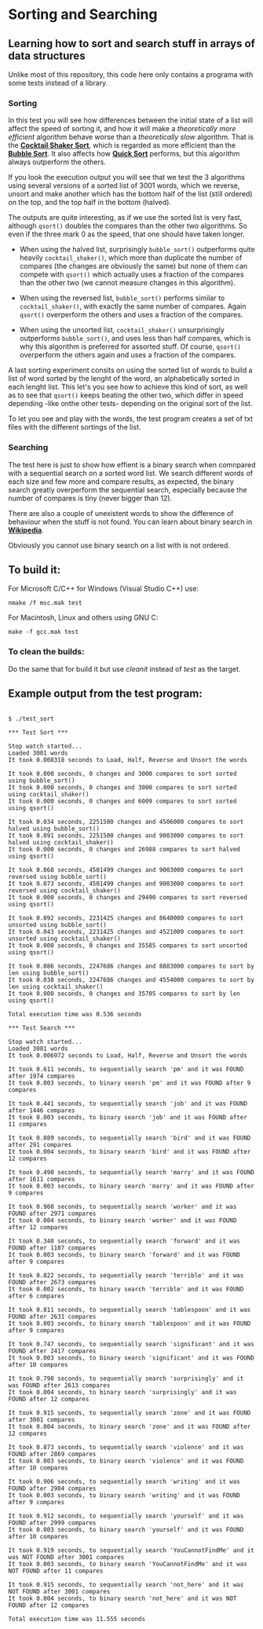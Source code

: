 # Sorting and Searching
## Learning how to sort and search stuff in arrays of data structures

Unlike most of this repository, this code here only contains a programa with some tests instead of a library.

### Sorting

In this test you will see how differences between the initial state of a list will affect the speed of sorting it, and how it will make a *theoretically more efficient* algorithm behave worse than a *theoretically slow* algorithm. That is the [**Cocktail Shaker Sort**](https://en.wikipedia.org/wiki/Cocktail_shaker_sort), which is regarded as more efficient than the [**Bubble Sort**](https://en.wikipedia.org/wiki/Bubble_sort).  It also affects how [**Quick Sort**](https://en.wikipedia.org/wiki/Quicksort) performs, but this algorithm always outperform the others.

If you look the execution output you will see that we test the 3 algorithms using several versions of a sorted list of 3001 words, which we reverse, unsort and make another which has the bottom half of the list (still ordered) on the top, and the top half in the bottom (halved).

The outputs are quite interesting, as if we use the sorted list is very fast, although ```qsort()``` doubles the compares than the other two algorithms. So even if the three mark 0 as the speed, that one should have taken longer.

- When using the halved list, surprisingly ```bubble_sort()``` outperforms quite heavily ```cocktail_shaker()```, which more than duplicate the number of compares (the changes are obviously the same) but none of them can compete with ```qsort()``` which actually uses a fraction of the compares than the other two (we cannot measure changes in this algorithm).

- When using the reversed list, ```bubble_sort()``` performs similar to ```cocktail_shaker()```, with exactly the same number of compares. Again ```qsort()``` overperform the others and uses a fraction of the compares.

- When using the unsorted list, ```cocktail_shaker()``` unsurprisingly outperforms ```bubble_sort()```, and uses less than half compares, which is why this algorithm is preferred for assorted stuff. Of course, ```qsort()``` overperform the others again and uses a fraction of the compares.

A last sorting experiment consits on using the sorted list of words to build a list of word sorted by the lenght of the word, an alphabetically sorted in each lenght list. This let's you see how to achieve this kind of sort, as well as to see that ```qsort()``` keeps beating the other two, which differ in speed depending -like onthe other tests- depending on the original sort of the list.

To let you see and play with the words, the test program creates a set of txt files with the different sortings of the list.

### Searching

The test here is just to show how effient is a binary search when comnpared with a sequential search on a sorted word list. We search different words of each size and few more and compare results, as expected, the binary search greatly overperform the sequential search,  especially because the number of compares is tiny (never bigger than 12). 

There are also a couple of unexistent words to show the difference of behaviour when the stuff is not found. You can learn about binary search in [**Wikipedia**](https://en.wikipedia.org/wiki/Binary_search).

Obviously you cannot use binary search on a list with is not ordered.

## To build it:

For Microsoft C/C++ for Windows (Visual Studio C++) use:  

```
nmake /f msc.mak test
```

For Macintosh, Linux and others using GNU C:

```
make -f gcc.mak test
```
### To clean the builds:

Do the same that for build it but use *cleanit* instead of *test* as the target.

## Example output from the test program:

```

$ ./test_sort

*** Test Sort ***

Stop watch started...
Loaded 3001 words
It took 0.008318 seconds to Load, Half, Reverse and Unsort the words

It took 0.000 seconds, 0 changes and 3000 compares to sort sorted using bubble_sort() 
It took 0.000 seconds, 0 changes and 3000 compares to sort sorted using cocktail_shaker()
It took 0.000 seconds, 0 changes and 6009 compares to sort sorted using qsort()

It took 0.034 seconds, 2251500 changes and 4506000 compares to sort halved using bubble_sort()
It took 0.091 seconds, 2251500 changes and 9003000 compares to sort halved using cocktail_shaker()
It took 0.000 seconds, 0 changes and 26988 compares to sort halved using qsort()

It took 0.068 seconds, 4501499 changes and 9003000 compares to sort reversed using bubble_sort()
It took 0.073 seconds, 4501499 changes and 9003000 compares to sort reversed using cocktail_shaker()
It took 0.000 seconds, 0 changes and 29490 compares to sort reversed using qsort()

It took 0.092 seconds, 2231425 changes and 8640000 compares to sort unsorted using bubble_sort()
It took 0.043 seconds, 2231425 changes and 4521000 compares to sort unsorted using cocktail_shaker()
It took 0.000 seconds, 0 changes and 35585 compares to sort unsorted using qsort()

It took 0.086 seconds, 2247686 changes and 8883000 compares to sort by len using bubble_sort()
It took 0.038 seconds, 2247686 changes and 4554000 compares to sort by len using cocktail_shaker()
It took 0.000 seconds, 0 changes and 35705 compares to sort by len using qsort()

Total execution time was 0.536 seconds

*** Test Search ***

Stop watch started...
Loaded 3001 words
It took 0.006972 seconds to Load, Half, Reverse and Unsort the words

It took 0.611 seconds, to sequentially search 'pm' and it was FOUND after 1974 compares
It took 0.003 seconds, to binary search 'pm' and it was FOUND after 9 compares

It took 0.441 seconds, to sequentially search 'job' and it was FOUND after 1446 compares
It took 0.003 seconds, to binary search 'job' and it was FOUND after 11 compares

It took 0.089 seconds, to sequentially search 'bird' and it was FOUND after 291 compares
It took 0.004 seconds, to binary search 'bird' and it was FOUND after 12 compares

It took 0.490 seconds, to sequentially search 'marry' and it was FOUND after 1611 compares
It took 0.003 seconds, to binary search 'marry' and it was FOUND after 9 compares

It took 0.908 seconds, to sequentially search 'worker' and it was FOUND after 2971 compares
It took 0.004 seconds, to binary search 'worker' and it was FOUND after 12 compares

It took 0.340 seconds, to sequentially search 'forward' and it was FOUND after 1107 compares
It took 0.003 seconds, to binary search 'forward' and it was FOUND after 9 compares

It took 0.822 seconds, to sequentially search 'terrible' and it was FOUND after 2673 compares
It took 0.002 seconds, to binary search 'terrible' and it was FOUND after 6 compares

It took 0.811 seconds, to sequentially search 'tablespoon' and it was FOUND after 2631 compares
It took 0.003 seconds, to binary search 'tablespoon' and it was FOUND after 9 compares

It took 0.747 seconds, to sequentially search 'significant' and it was FOUND after 2417 compares
It took 0.003 seconds, to binary search 'significant' and it was FOUND after 10 compares

It took 0.798 seconds, to sequentially search 'surprisingly' and it was FOUND after 2613 compares
It took 0.004 seconds, to binary search 'surprisingly' and it was FOUND after 12 compares

It took 0.915 seconds, to sequentially search 'zone' and it was FOUND after 3001 compares
It took 0.004 seconds, to binary search 'zone' and it was FOUND after 12 compares

It took 0.873 seconds, to sequentially search 'violence' and it was FOUND after 2869 compares
It took 0.003 seconds, to binary search 'violence' and it was FOUND after 10 compares

It took 0.906 seconds, to sequentially search 'writing' and it was FOUND after 2984 compares
It took 0.003 seconds, to binary search 'writing' and it was FOUND after 9 compares

It took 0.912 seconds, to sequentially search 'yourself' and it was FOUND after 2999 compares
It took 0.003 seconds, to binary search 'yourself' and it was FOUND after 10 compares

It took 0.919 seconds, to sequentially search 'YouCannotFindMe' and it was NOT FOUND after 3001 compares
It took 0.003 seconds, to binary search 'YouCannotFindMe' and it was NOT FOUND after 11 compares

It took 0.915 seconds, to sequentially search 'not_here' and it was NOT FOUND after 3001 compares
It took 0.004 seconds, to binary search 'not_here' and it was NOT FOUND after 12 compares

Total execution time was 11.555 seconds

                     
```




